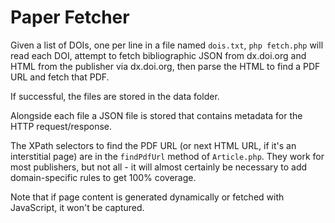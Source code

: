 # Paper Fetcher

Given a list of DOIs, one per line in a file named `dois.txt`, `php fetch.php` will read each DOI, attempt to fetch bibliographic JSON from dx.doi.org and HTML from the publisher via dx.doi.org, then parse the HTML to find a PDF URL and fetch that PDF.

If successful, the files are stored in the data folder.

Alongside each file a JSON file is stored that contains metadata for the HTTP request/response.

The XPath selectors to find the PDF URL (or next HTML URL, if it's an interstitial page) are in the `findPdfUrl` method of `Article.php`. They work for most publishers, but not all - it will almost certainly be necessary to add domain-specific rules to get 100% coverage.

Note that if page content is generated dynamically or fetched with JavaScript, it won't be captured.
